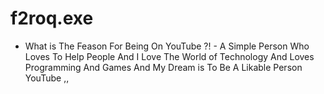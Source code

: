 # f2roq.exe
- What is The Feason For Being On YouTube ?! - A Simple Person Who Loves To Help People And I Love The World of Technology And Loves Programming And Games And My Dream is To Be A Likable Person YouTube ,,

